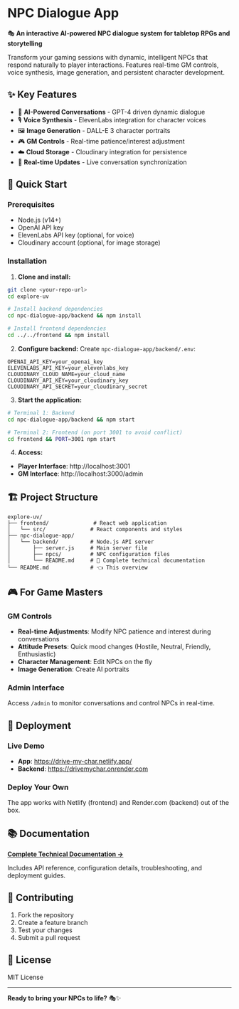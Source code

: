 # NPC Dialogue App

🎭 **An interactive AI-powered NPC dialogue system for tabletop RPGs and storytelling**

Transform your gaming sessions with dynamic, intelligent NPCs that respond naturally to player interactions. Features real-time GM controls, voice synthesis, image generation, and persistent character development.

## ✨ Key Features

- 🤖 **AI-Powered Conversations** - GPT-4 driven dynamic dialogue
- 🎙️ **Voice Synthesis** - ElevenLabs integration for character voices  
- 🖼️ **Image Generation** - DALL-E 3 character portraits
- 🎮 **GM Controls** - Real-time patience/interest adjustment
- ☁️ **Cloud Storage** - Cloudinary integration for persistence
- 📱 **Real-time Updates** - Live conversation synchronization

## 🚀 Quick Start

### Prerequisites
- Node.js (v14+)
- OpenAI API key
- ElevenLabs API key (optional, for voice)
- Cloudinary account (optional, for image storage)

### Installation

1. **Clone and install:**
```bash
git clone <your-repo-url>
cd explore-uv

# Install backend dependencies
cd npc-dialogue-app/backend && npm install

# Install frontend dependencies  
cd ../../frontend && npm install
```

2. **Configure backend:**
Create `npc-dialogue-app/backend/.env`:
```env
OPENAI_API_KEY=your_openai_key
ELEVENLABS_API_KEY=your_elevenlabs_key
CLOUDINARY_CLOUD_NAME=your_cloud_name
CLOUDINARY_API_KEY=your_cloudinary_key
CLOUDINARY_API_SECRET=your_cloudinary_secret
```

3. **Start the application:**
```bash
# Terminal 1: Backend
cd npc-dialogue-app/backend && npm start

# Terminal 2: Frontend (on port 3001 to avoid conflict)
cd frontend && PORT=3001 npm start
```

4. **Access:**
- **Player Interface**: http://localhost:3001
- **GM Interface**: http://localhost:3000/admin

## 🏗️ Project Structure

```
explore-uv/
├── frontend/              # React web application
│   └── src/              # React components and styles
├── npc-dialogue-app/
│   └── backend/          # Node.js API server
│       ├── server.js     # Main server file
│       ├── npcs/         # NPC configuration files
│       └── README.md     # 📖 Complete technical documentation
└── README.md             # 👈 This overview
```

## 🎮 For Game Masters

### GM Controls
- **Real-time Adjustments**: Modify NPC patience and interest during conversations
- **Attitude Presets**: Quick mood changes (Hostile, Neutral, Friendly, Enthusiastic)
- **Character Management**: Edit NPCs on the fly
- **Image Generation**: Create AI portraits

### Admin Interface
Access `/admin` to monitor conversations and control NPCs in real-time.

## 🚀 Deployment

### Live Demo
- **App**: https://drive-my-char.netlify.app/
- **Backend**: https://drivemychar.onrender.com

### Deploy Your Own
The app works with Netlify (frontend) and Render.com (backend) out of the box.

## 📚 Documentation

**[Complete Technical Documentation →](npc-dialogue-app/backend/README.md)**

Includes API reference, configuration details, troubleshooting, and deployment guides.

## 🤝 Contributing

1. Fork the repository
2. Create a feature branch
3. Test your changes
4. Submit a pull request

## 📄 License

MIT License

---

**Ready to bring your NPCs to life?** 🎭✨
